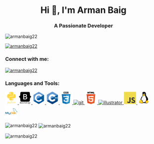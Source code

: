 <h1 align="center">Hi 👋, I'm Arman Baig</h1>
<h3 align="center">A Passionate Developer</h3>

<p align="left"> <img src="https://komarev.com/ghpvc/?username=armanbaig22&label=Profile%20views&color=0e75b6&style=flat" alt="armanbaig22" /> </p>

<p align="left"> <a href="https://github.com/ryo-ma/github-profile-trophy"><img src="https://github-profile-trophy.vercel.app/?username=armanbaig22" alt="armanbaig22" /></a> </p>

<!-- <p align="left"> <a href="https://twitter.com/armanbaig22" target="blank"><img src="https://img.shields.io/twitter/follow/armanbaig22?logo=twitter&style=for-the-badge" alt="armanbaig22" /></a> </p> -->

<h3 align="left">Connect with me:</h3>

<a href="https://linkedin.com/in/armanbaig22" target="blank"><img align="center" src="https://raw.githubusercontent.com/rahuldkjain/github-profile-readme-generator/master/src/images/icons/Social/linked-in-alt.svg" alt="armanbaig22" height="30" width="40" /></a>


<h3 align="left">Languages and Tools:</h3>
<a href="https://www.python.org/" target="_blank" rel="noreferrer"> <img src="https://raw.githubusercontent.com/devicons/devicon/master/icons/python/python-plain-wordmark.svg" alt="python" width="40" height="40"/> </a>
<a href="https://getbootstrap.com" target="_blank" rel="noreferrer"> <img src="https://raw.githubusercontent.com/devicons/devicon/master/icons/bootstrap/bootstrap-plain-wordmark.svg" alt="bootstrap" width="40" height="40"/> </a> <a href="https://www.cprogramming.com/" target="_blank" rel="noreferrer"> <img src="https://raw.githubusercontent.com/devicons/devicon/master/icons/c/c-original.svg" alt="c" width="40" height="40"/> </a> <a href="https://www.w3schools.com/cpp/" target="_blank" rel="noreferrer"> <img src="https://raw.githubusercontent.com/devicons/devicon/master/icons/cplusplus/cplusplus-original.svg" alt="cplusplus" width="40" height="40"/> </a> <a href="https://www.w3schools.com/css/" target="_blank" rel="noreferrer"> <img src="https://raw.githubusercontent.com/devicons/devicon/master/icons/css3/css3-original-wordmark.svg" alt="css3" width="40" height="40"/> </a>
    <a href="https://git-scm.com/" target="_blank" rel="noreferrer"> <img src="https://www.vectorlogo.zone/logos/git-scm/git-scm-icon.svg" alt="git" width="40" height="40"/> </a> <a href="https://www.w3.org/html/" target="_blank" rel="noreferrer"> <img src="https://raw.githubusercontent.com/devicons/devicon/master/icons/html5/html5-original-wordmark.svg" alt="html5" width="40" height="40"/> </a> <a href="https://www.adobe.com/in/products/illustrator.html" target="_blank" rel="noreferrer"> <img src="https://www.vectorlogo.zone/logos/adobe_illustrator/adobe_illustrator-icon.svg" alt="illustrator" width="40" height="40"/> </a> <a href="https://developer.mozilla.org/en-US/docs/Web/JavaScript" target="_blank" rel="noreferrer"> <img src="https://raw.githubusercontent.com/devicons/devicon/master/icons/javascript/javascript-original.svg" alt="javascript" width="40" height="40"/> </a> <a href="https://www.linux.org/" target="_blank" rel="noreferrer"> <img src="https://raw.githubusercontent.com/devicons/devicon/master/icons/linux/linux-original.svg" alt="linux" width="40" height="40"/> </a> <a href="https://www.mysql.com/" target="_blank" rel="noreferrer"> <img src="https://raw.githubusercontent.com/devicons/devicon/master/icons/mysql/mysql-original-wordmark.svg" alt="mysql" width="40" height="40"/> </a>     </p>

<p><img align="left" src="https://github-readme-stats.vercel.app/api/top-langs?username=armanbaig22&show_icons=true&locale=en&layout=compact" alt="armanbaig22" /></p>

<p>&nbsp;<img align="center" src="https://github-readme-stats.vercel.app/api?username=armanbaig22&show_icons=true&locale=en" alt="armanbaig22" /></p>

<p><img align="center" src="https://github-readme-streak-stats.herokuapp.com/?user=armanbaig22&" alt="armanbaig22" /></p>
